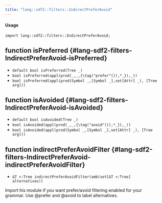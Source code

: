 ```yaml
---
title: "lang::sdf2::filters::IndirectPreferAvoid"
---
```


#### Usage

`import lang::sdf2::filters::IndirectPreferAvoid;`


## function isPreferred {#lang-sdf2-filters-IndirectPreferAvoid-isPreferred}

* ``default bool isPreferred(Tree _)``
* ``bool isPreferred(appl(prod(_,_,{\tag("prefer"()),*_}),_))``
* ``bool isPreferred(appl(prod(Symbol _,[Symbol _],set[Attr] _), [Tree arg]))``

## function isAvoided {#lang-sdf2-filters-IndirectPreferAvoid-isAvoided}

* ``default bool isAvoided(Tree _)``
* ``bool isAvoided(appl(prod(_,_,{\tag("avoid"()),*_}),_))``
* ``bool isAvoided(appl(prod(Symbol _,[Symbol _],set[Attr] _), [Tree arg]))``

## function indirectPreferAvoidFilter {#lang-sdf2-filters-IndirectPreferAvoid-indirectPreferAvoidFilter}

* ``&T <:Tree indirectPreferAvoidFilter(amb(set[&T <:Tree] alternatives))``


Import his module if you want prefer/avoid filtering enabled for your grammar. Use @prefer and @avoid to
label alternatives.

